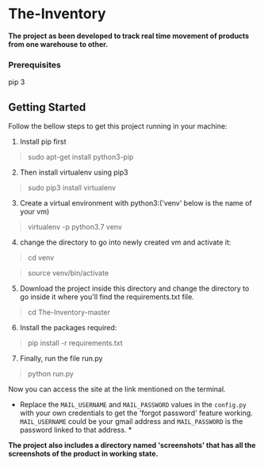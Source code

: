 # The-Inventory

**The project as been developed to track real time movement of products from one warehouse to other.**



### Prerequisites
pip 3

## Getting Started
Follow the bellow steps to get this project running in your machine:
1. Install pip first
>sudo apt-get install python3-pip

2. Then install virtualenv using pip3
>sudo pip3 install virtualenv 

3. Create a virtual environment with python3:('venv' below is the name of your vm)
>virtualenv -p python3.7 venv

4. change the directory to go into newly created vm and activate it:
>cd venv

>source venv/bin/activate

5. Download the project inside this directory and change the directory to go inside it where you'll find the requirements.txt file.
>cd The-Inventory-master

6. Install the packages required:
>pip install -r requirements.txt

7. Finally, run the file run.py
>python run.py

Now you can access the site at the link mentioned on the terminal.

* Replace the `MAIL_USERNAME` and `MAIL_PASSWORD` values in the `config.py` with your own credentials to get the 'forgot password' feature working. `MAIL_USERNAME` could be your gmail address and `MAIL_PASSWORD` is the password linked to that address. *

**The project also includes a directory named 'screenshots' that has all the screenshots of the product in working state.**
